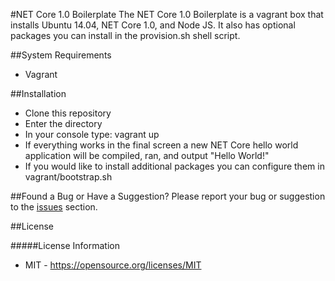 #NET Core 1.0 Boilerplate
The NET Core 1.0 Boilerplate is a vagrant box that installs Ubuntu 14.04, NET Core 1.0, and Node JS.  It also has optional packages you can install in the provision.sh shell script.

##System Requirements
* Vagrant

##Installation
- Clone this repository
- Enter the directory
- In your console type: vagrant up
- If everything works in the final screen a new NET Core hello world application will be compiled, ran, and output "Hello World!"
- If you would like to install additional packages you can configure them in vagrant/bootstrap.sh

##Found a Bug or Have a Suggestion?
Please report your bug or suggestion to the [issues](https://github.com/SourceCode/netcoreboiler/issues) section.

##License

#####License Information
- MIT - https://opensource.org/licenses/MIT